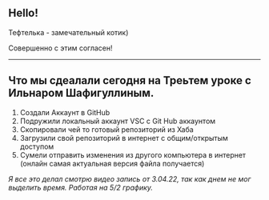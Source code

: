## Hello!

Тефтелька - замечательный котик)

Совершенно с этим согласен!
___

## Что мы сдеалали сегодня на Треьтем уроке с Ильнаром Шафигуллиным.

1. Создали Аккаунт в GitHub
2. Подружили локальный аккаунт VSC с Git Hub аккаунтом
3. Скопировали чей то готовый репозиторий из Хаба
4. Загрузили свой репозиторий в интернет с общим/открытым доступом
5. Сумели отправить изменения из другого компьютера в интернет (онлайн самая актуальная версия файла получается)

*Я все это делал смотрю видео запись от 3.04.22, так как днем не мог выделить время. Работая на 5/2 графику.*